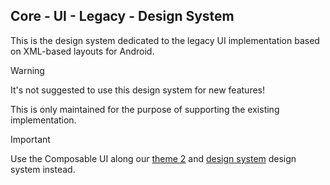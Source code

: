 ## Core - UI - Legacy - Design System

This is the design system dedicated to the legacy UI implementation based on XML-based layouts for Android.

> [!WARNING]
> It's not suggested to use this design system for new features!
>
> This is only maintained for the purpose of supporting the existing implementation.

> [!IMPORTANT]
> Use the Composable UI along our [theme 2](../compose/theme2) and [design system](../compose/designsystem) design system instead.

